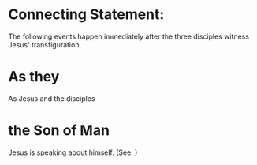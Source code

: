 
# Connecting Statement:
The following events happen immediately after the three disciples witness Jesus' transfiguration.

# As they
As Jesus and the disciples

# the Son of Man
Jesus is speaking about himself. (See: )